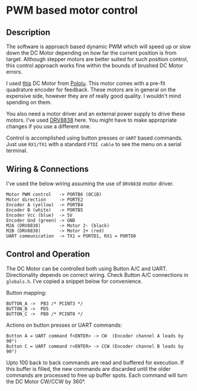 # PWM based motor control

## Description
The software is approach based dynamic PWM which will speed up or slow down the DC Motor depending on how far the current position is from target. Although stepper motors are better suited for such position control, this control approach works fine within the bounds of brushed DC Motor errors.

I used [this](https://www.pololu.com/product/2285) DC Motor from [Pololu](https://www.pololu.com/). This motor comes with a pre-fit quadrature encoder for feedback. These motors are in general on the expensive side, however they are of really good quality. I wouldn't mind spending on them.

You also need a motor driver and an external power supply to drive these motors. I've used [DRV8838](https://www.pololu.com/product/2990) here. You might have to make appropriate changes if you use a different one.

Control is accomplished using button presses or ```UART``` based commands. Just use ```RX1/TX1``` with a standard ```FTDI cable``` to see the menu on a serial terminal.

## Wiring & Connections

I've used the below wiring assuming the use of ```DRV8838``` motor driver.

```
Motor PWM control   -> PORTB6 (OC1B)
Motor direction     -> PORTE2
Encoder A (yellow)  -> PORTB4
Encoder B (white)   -> PORTB5
Encoder Vcc (blue)  -> 5V
Encoder Gnd (green) -> GND
M2A (DRV8838)       -> Motor 2- (black)
M2B (DRV8838)       -> Motor 2+ (red)
UART communication  -> TX1 = PORTD1, RX1 = PORTD0
```

## Control and Operation
The DC Motor can be controlled both using Button A/C and UART. Directionality depends on correct wiring. Check Button A/C connections in ```globals.h```.
I've copied a snippet below for convenience.

Button mapping:
```
BUTTON_A ->  PB3 /* PCINT3 */
BUTTON_B ->  PD5
BUTTON_C ->  PB0 /* PCINT0 */
```

Actions on button presses or UART commands:
```
Button A = UART command f<ENTER> -> CW  (Encoder channel A leads by 90°)
Button C = UART command r<ENTER> -> CCW (Encoder channel B leads by 90°)
```
Upto 100 back to back commands are read and buffered for execution. If this buffer is filled, the new commands are discarded until the older commands are processed to free up buffer spots. Each command will turn the DC Motor CW/CCW by 360°.

